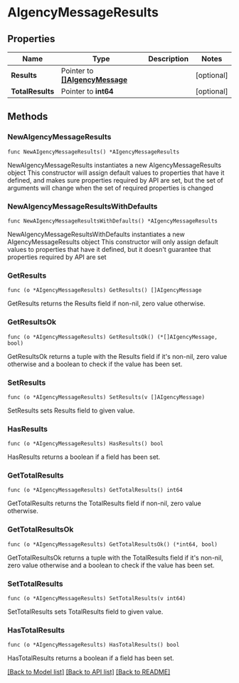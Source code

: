 # AIgencyMessageResults

## Properties

Name | Type | Description | Notes
------------ | ------------- | ------------- | -------------
**Results** | Pointer to [**[]AIgencyMessage**](AIgencyMessage.md) |  | [optional] 
**TotalResults** | Pointer to **int64** |  | [optional] 

## Methods

### NewAIgencyMessageResults

`func NewAIgencyMessageResults() *AIgencyMessageResults`

NewAIgencyMessageResults instantiates a new AIgencyMessageResults object
This constructor will assign default values to properties that have it defined,
and makes sure properties required by API are set, but the set of arguments
will change when the set of required properties is changed

### NewAIgencyMessageResultsWithDefaults

`func NewAIgencyMessageResultsWithDefaults() *AIgencyMessageResults`

NewAIgencyMessageResultsWithDefaults instantiates a new AIgencyMessageResults object
This constructor will only assign default values to properties that have it defined,
but it doesn't guarantee that properties required by API are set

### GetResults

`func (o *AIgencyMessageResults) GetResults() []AIgencyMessage`

GetResults returns the Results field if non-nil, zero value otherwise.

### GetResultsOk

`func (o *AIgencyMessageResults) GetResultsOk() (*[]AIgencyMessage, bool)`

GetResultsOk returns a tuple with the Results field if it's non-nil, zero value otherwise
and a boolean to check if the value has been set.

### SetResults

`func (o *AIgencyMessageResults) SetResults(v []AIgencyMessage)`

SetResults sets Results field to given value.

### HasResults

`func (o *AIgencyMessageResults) HasResults() bool`

HasResults returns a boolean if a field has been set.

### GetTotalResults

`func (o *AIgencyMessageResults) GetTotalResults() int64`

GetTotalResults returns the TotalResults field if non-nil, zero value otherwise.

### GetTotalResultsOk

`func (o *AIgencyMessageResults) GetTotalResultsOk() (*int64, bool)`

GetTotalResultsOk returns a tuple with the TotalResults field if it's non-nil, zero value otherwise
and a boolean to check if the value has been set.

### SetTotalResults

`func (o *AIgencyMessageResults) SetTotalResults(v int64)`

SetTotalResults sets TotalResults field to given value.

### HasTotalResults

`func (o *AIgencyMessageResults) HasTotalResults() bool`

HasTotalResults returns a boolean if a field has been set.


[[Back to Model list]](../README.md#documentation-for-models) [[Back to API list]](../README.md#documentation-for-api-endpoints) [[Back to README]](../README.md)


